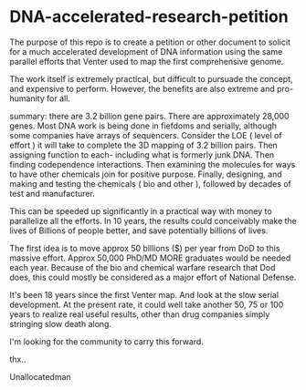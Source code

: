 # DNA-accelerated-research-petition

The purpose of this repo is to create a petition or other
document to solicit 
for a much accelerated development of DNA 
information using the same parallel efforts that
Venter used to map the first comprehensive genome.

The work itself is extremely practical, but difficult
to pursuade the concept, and expensive to perform.  However, the benefits are also
extreme and pro-humanity for all.  

summary:  there are 3.2 billion gene pairs.  There are 
approximately 28,000 genes.  Most DNA work is being done
in fiefdoms and serially, although some companies have 
arrays of sequencers.  Consider the LOE ( level of effort )
it will take to complete the 3D mapping of 3.2 billion pairs.
Then assigning function to each- including what is formerly junk
DNA.  Then finding codependence interactions.  Then examining
the molecules for ways to have other chemicals join for
positive purpose.  Finally, designing, and making and testing
the chemicals ( bio and other ), followed by decades of
test and manufacturer.

This can be speeded up significantly in a practical way with
money to parallelize all the efforts.  In 10 years, the results
could conceivably make the lives of Billions of people better, and
save potentially billions of lives.

The first idea is to move approx 50 billions ($) per year from
DoD to this massive effort.  Approx 50,000 PhD/MD MORE graduates
would be needed each year.  Because of the bio and chemical warfare
research that Dod does, this could mostly be considered as a major
effort of National Defense.

It's been 18 years since the first Venter map.   And look at the 
slow serial development.  At the present rate, it could well 
take another 50, 75 or 100 years to realize real useful results,
other than drug companies simply stringing slow death along.

I'm looking for the community to carry this forward.

thx..

Unallocatedman

